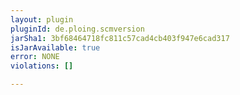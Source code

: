 ```yaml
---
layout: plugin
pluginId: de.ploing.scmversion
jarSha1: 3bf68464718fc811c57cad4cb403f947e6cad317
isJarAvailable: true
error: NONE
violations: []

---
```

